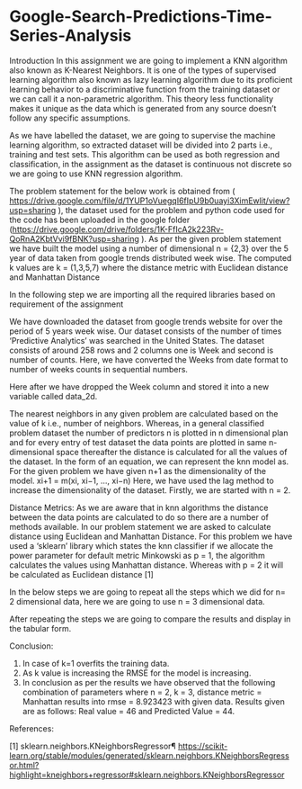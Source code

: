 # Google-Search-Predictions-Time-Series-Analysis

Introduction
In this assignment we are going to implement a KNN algorithm also known as K-Nearest Neighbors.  It is one of the types of supervised learning algorithm also known as lazy learning algorithm due to its proficient learning behavior to a discriminative function from the training dataset or we can call it a non-parametric algorithm. This theory less functionality makes it unique as the data which is generated from any source doesn’t follow any specific assumptions. 

As we have labelled the dataset, we are going to supervise the machine learning algorithm, so extracted dataset will be divided into 2 parts i.e., training and test sets. This algorithm can be used as both regression and classification, in the assignment as the dataset is continuous not discrete so we are going to use KNN regression algorithm. 

The problem statement for the below work is obtained from ( https://drive.google.com/file/d/1YUP1oVuegqI6fIpU9b0uayi3XimEwlit/view?usp=sharing ), the dataset used for the problem and python code used for the code has been uploaded in the google folder (https://drive.google.com/drive/folders/1K-FfIcA2k223Rv-QoRnA2KbtVvi9fBNK?usp=sharing  ). As per the given problem statement we have built the model using a number of dimensional n = {2,3} over the 5 year of data taken from google trends distributed week wise. The computed k values are k = (1,3,5,7) where the distance metric with Euclidean distance and Manhattan Distance

In the following step we are importing all the required libraries based on requirement of the assignment
 

We have downloaded the dataset from google trends website for over the period of 5 years week wise. Our dataset consists of the number of times ‘Predictive Analytics’ was searched in the United States. The dataset consists of around 258 rows and 2 columns one is Week and second is number of counts. Here, we have converted the Weeks from date format to number of weeks counts in sequential numbers.
 
Here after we have dropped the Week column and stored it into a new variable called data_2d.
 

The nearest neighbors in any given problem are calculated based on the value of k i.e., number of neighbors. Whereas, in a general classified problem dataset the number of predictors n is plotted in n dimensional plan and for every entry of test dataset the data points are plotted in same n-dimensional space thereafter the distance is calculated for all the values of the dataset. In the form of an equation, we can represent the knn model as. For the given problem we have given n+1 as the dimensionality of the model.
xi+1 = m(xi, xi−1, ..., xi−n) 
Here, we have used the lag method to increase the dimensionality of the dataset. Firstly, we are started with n = 2.
 

Distance Metrics:
As we are aware that in knn algorithms the distance between the data points are calculated to do so there are a number of methods available. In our problem statement we are asked to calculate distance using Euclidean and Manhattan Distance. For this problem we have used a ‘sklearn’ library which states the knn classifier if we allocate the power parameter for default metric Minkowski as p = 1, the algorithm calculates the values using Manhattan distance. Whereas with p = 2 it will be calculated as Euclidean distance [1]
 


In the below steps we are going to repeat all the steps which we did for n= 2 dimensional data, here we are going to use n = 3 dimensional data.
 
 

After repeating the steps we are going to compare the results and display in the tabular form.
 
Conclusion:

1. In case of k=1 overfits the training data.
2. As k value is increasing the RMSE for the model is increasing.  
3. In conclusion as per the results we have observed that the following combination of parameters where n = 2, k = 3, distance metric = Manhattan results into rmse = 8.923423 with given data. Results given are as follows:  Real value = 46 and Predicted Value = 44.

 


References:

[1] sklearn.neighbors.KNeighborsRegressor¶
https://scikit-learn.org/stable/modules/generated/sklearn.neighbors.KNeighborsRegressor.html?highlight=kneighbors+regressor#sklearn.neighbors.KNeighborsRegressor



